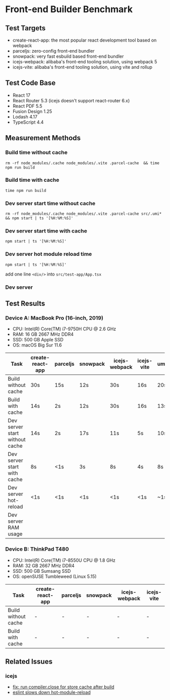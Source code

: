 # Front-end Builder Benchmark

## Test Targets

- create-react-app: the most popular react development tool based on webpack
- parceljs: zero-config front-end bundler
- snowpack: very fast esbuild based front-end bundler
- icejs-webpack: alibaba's front-end tooling solution, using webpack 5
- icejs-vite: alibaba's front-end tooling solution, using vite and rollup

## Test Code Base

- React 17
- React Router 5.3 (icejs doesn't support react-router 6.x)
- React PDF 5.5
- Fusion Design 1.25
- Lodash 4.17
- TypeScript 4.4

## Measurement Methods

### Build time without cache

```
rm -rf node_modules/.cache node_modules/.vite .parcel-cache  && time npm run build
```

### Build time with cache

```
time npm run build
```

### Dev server start time without cache

```
rm -rf node_modules/.cache node_modules/.vite .parcel-cache src/.umi* && npm start | ts '[%H:%M:%S]'
```

### Dev server start time with cache

```
npm start | ts '[%H:%M:%S]'
```

### Dev server hot module reload time

```
npm start | ts '[%H:%M:%S]'
```

add one line `<div/>` into `src/test-app/App.tsx`

### Dev server

## Test Results

### Device A: MacBook Pro (16-inch, 2019)

- CPU: Intel(R) Core(TM) i7-9750H CPU @ 2.6 GHz
- RAM: 16 GB 2667 MHz DDR4
- SSD: 500 GB Apple SSD
- OS: macOS Big Sur 11.6

| Task                           | create-react-app | parceljs | snowpack | icejs-webpack | icejs-vite | umijs |
| ------------------------------ | ---------------- | -------- | -------- | ------------- | ---------- | ----- |
| Build without cache            | 30s              | 15s      | 12s      | 30s           | 16s        | 20s   |
| Build with cache               | 14s              | 2s       | 12s      | 30s           | 16s        | 13s   |
| Dev server start without cache | 14s              | 2s       | 17s      | 11s           | 5s         | 10s   |
| Dev server start with cache    | 8s               | <1s      | 3s       | 8s            | 4s         | 8s    |
| Dev server hot-reload          | <1s              | <1s      | <1s      | <1s           | <1s        | ~1s   |
| Dev server RAM usage           |

### Device B: ThinkPad T480

- CPU: Intel(R) Core(TM) i7-8550U CPU @ 1.8 GHz
- RAM: 32 GB 2667 MHz DDR4
- SSD: 500 GB Sumsang SSD
- OS: openSUSE Tumbleweed (Linux 5.15)

| Task                | create-react-app | parceljs | snowpack | icejs-webpack | icejs-vite |
| ------------------- | ---------------- | -------- | -------- | ------------- | ---------- |
| Build without cache | -                | -        | -        | -             | -          |
| Build with cache    | -                | -        | -        | -             | -          |

## Related Issues

### icejs

- [fix: run compiler.close for store cache after build](https://github.com/ice-lab/build-scripts/pull/76)
- [eslint slows down hot-module-reload](https://github.com/alibaba/ice/issues/4865)
